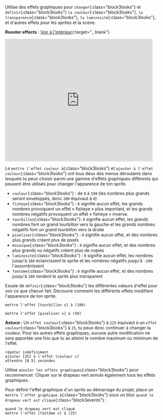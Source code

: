 Utilise des effets graphiques pour `changer`{:class="block3looks"} et `définir`{:class="block3looks"} `la couleur`{:class="block3looks"}, `la transparence`{:class="block3looks"}, `la luminosité`{:class="block3looks"}, et d'autres effets pour les sprites et la scène.

**Rooster effects** : [Voir à l'intérieur](https://scratch.mit.edu/projects/435730522/editor){:target="_ blank"}

<div class="scratch-preview">
  <iframe allowtransparency="true" width="485" height="402" src="https://scratch.mit.edu/projects/embed/435730522/?autostart=false" frameborder="0"></iframe>
</div>

Le `mettre l'effet couleur à`{:class="block3looks"} et `ajouter à l'effet couleur`{:class="block3looks"} ont tous deux des menus déroulants dans lesquels tu peux choisir parmi une gamme d'effets graphiques différents qui peuvent être utilisés pour changer l'apparence de ton sprite.

+ `couleur`{:class="block3looks"} : de `0` à `199` (les nombres plus grands seront enveloppés, donc `200` équivaut à `0`)
+ `fisheye`{:class="block3looks"} : `0` signifie aucun effet, les grands nombres provoquent un effet « fisheye » plus important, et les grands nombres négatifs provoquent un effet « fisheye » inverse.
+ `tourbillon`{:class="block3looks"}: `0` signifie aucun effet, les grands nombres font un grand tourbillon vers la gauche et les grands nombres négatifs font un grand tourbillon vers la droite
+ `pixeliser`{:class="block3looks"} : `0` signifie aucun effet, et des nombres plus grands créent plus de pixels
+ `mosaïque`{:class="block3looks"} : `0` signifie aucun effet, et des nombres plus grands ou négatifs créent plus de copies
+ `luminosité`{:class="block3looks"} : `0` signifie aucun effet, les nombres jusqu'à `100` éclaircissent le sprite et les nombres négatifs jusqu'à `-100` l'assombrissent
+ `fantôme`{:class="block3looks"} : `0` signifie aucun effet, et des nombres jusqu'à `100` rendent le sprite plus transparent

Essaie de `définir`{:class="block3looks"} les différentes valeurs d'effet pour voir ce que chacun fait. Découvre comment les différents effets modifient l'apparence de ton sprite.

```blocks3
mettre l'effet [tourbillon v] à (100)

mettre l'effet [pixeliser v] à (50)
```

**Astuce :** Un `effet couleur`{:class="block3looks"} à `225` équivaut à un `effet couleur`{:class="block3looks"} à `25`, tu peux donc continuer à changer la couleur. Pour les autres effets graphiques, aucune autre modification ne sera apportée une fois que tu as atteint le nombre maximum ou minimum de l'effet.

```blocks3
répéter indéfiniment
ajouter [25] à l'effet [couleur v]
attendre [0.5] secondes
```

Utilise `annuler les effets graphiques`{:class="block3looks"} pour recommencer. Cliquer sur le drapeau vert annule également tous les effets graphiques.

Pour définir l'effet graphique d'un sprite au démarrage du projet, place un `mettre l'effet graphique à`{:class="block3looks"} sous un bloc `quand le drapeau vert est cliqué`{:class="block3events"} :

```blocks3
quand le drapeau vert est cliqué
mettre l'effet [fantôme v] à (25)
```
